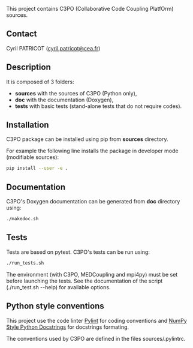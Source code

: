 This project contains C3PO (Collaborative Code Coupling PlatfOrm) sources.

## Contact ##

 Cyril PATRICOT (cyril.patricot@cea.fr)

## Description ##

It is composed of 3 folders:
- **sources** with the sources of C3PO (Python only),
- **doc** with the documentation (Doxygen),
- **tests** with basic tests (stand-alone tests that do not require codes).

## Installation ##

C3PO package can be installed using pip from **sources** directory.

For example the following line installs the package in developer mode (modifiable sources):
```sh
pip install --user -e .
```

## Documentation ##

C3PO's Doxygen documentation can be generated from **doc** directory using:
```sh
./makedoc.sh
```

## Tests ##

Tests are based on pytest.
C3PO's tests can be run using:
```sh
./run_tests.sh
```

The environment (with C3PO, MEDCoupling and mpi4py) must be set before launching the tests.
See the documentation of the script (./run_test.sh --help) for available options.

## Python style conventions ##

This project use the code linter [Pylint](https://www.pylint.org/) for coding
conventions and [NumPy Style Python Docstrings](https://numpydoc.readthedocs.io/en/latest/format.html) for docstrings formating.

The conventions used by C3PO are defined in the files sources/.pylintrc.
